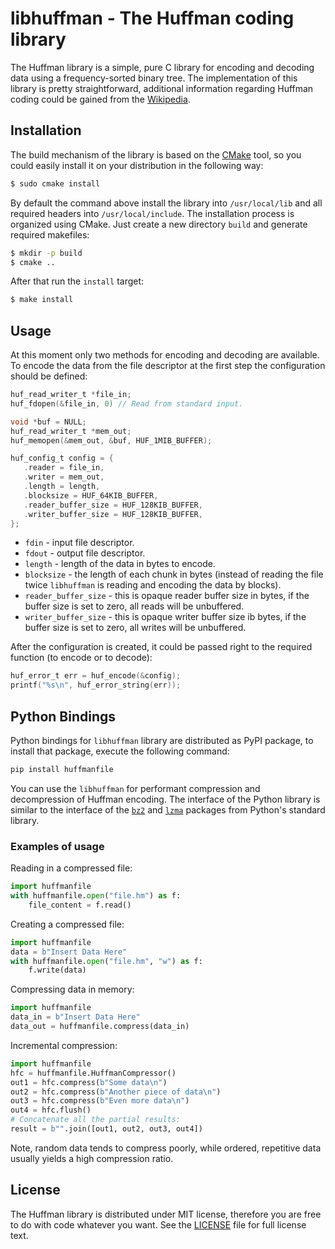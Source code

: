 # libhuffman - The Huffman coding library

The Huffman library is a simple, pure C library for encoding and decoding data using a
frequency-sorted binary tree.
The implementation of this library is pretty straightforward, additional information
regarding Huffman coding could be gained from the [Wikipedia](https://en.wikipedia.org/wiki/Huffman_coding).

## Installation

The build mechanism of the library is based on the [CMake](https://cmake.org) tool, so
you could easily install it on your distribution in the following way:
```bash
$ sudo cmake install
```

By default the command above install the library into `/usr/local/lib` and all
required headers into `/usr/local/include`. The installation process is organized
using CMake. Just create a new directory `build` and generate required makefiles:
```bash
$ mkdir -p build
$ cmake ..
```

After that run the `install` target:
```bash
$ make install
```

## Usage

At this moment only two methods for encoding and decoding are available. To encode the
data from the file descriptor at the first step the configuration should be defined:
```c
huf_read_writer_t *file_in;
huf_fdopen(&file_in, 0) // Read from standard input.

void *buf = NULL;
huf_read_writer_t *mem_out;
huf_memopen(&mem_out, &buf, HUF_1MIB_BUFFER);

huf_config_t config = {
   .reader = file_in,
   .writer = mem_out,
   .length = length,
   .blocksize = HUF_64KIB_BUFFER,
   .reader_buffer_size = HUF_128KIB_BUFFER,
   .writer_buffer_size = HUF_128KIB_BUFFER,
};
```

- `fdin` - input file descriptor.
- `fdout` - output file descriptor.
- `length` - length of the data in bytes to encode.
- `blocksize` - the length of each chunk in bytes (instead of reading the file twice `libhuffman` is reading and encoding the data by blocks).
- `reader_buffer_size` - this is opaque reader buffer size in bytes, if the buffer size is set to zero, all reads will be unbuffered.
- `writer_buffer_size` - this is opaque writer buffer size ib bytes, if the buffer size is set to zero, all writes will be unbuffered.

After the configuration is created, it could be passed right to the required function (to encode or to decode):
```c
huf_error_t err = huf_encode(&config);
printf("%s\n", huf_error_string(err));
```

## Python Bindings

Python bindings for `libhuffman` library are distributed as PyPI package, to install
that package, execute the following command:
```sh
pip install huffmanfile
```

You can use the `libhuffman` for performant compression and decompression of Huffman
encoding. The interface of the Python library is similar to the interface of the
[`bz2`](https://docs.python.org/3/library/bz2.html) and
[`lzma`](https://docs.python.org/3/library/lzma.html) packages from Python's standard
library.

### Examples of usage

Reading in a compressed file:
```py
import huffmanfile
with huffmanfile.open("file.hm") as f:
    file_content = f.read()
```

Creating a compressed file:
```py
import huffmanfile
data = b"Insert Data Here"
with huffmanfile.open("file.hm", "w") as f:
    f.write(data)
```

Compressing data in memory:
```py
import huffmanfile
data_in = b"Insert Data Here"
data_out = huffmanfile.compress(data_in)
```

Incremental compression:
```py
import huffmanfile
hfc = huffmanfile.HuffmanCompressor()
out1 = hfc.compress(b"Some data\n")
out2 = hfc.compress(b"Another piece of data\n")
out3 = hfc.compress(b"Even more data\n")
out4 = hfc.flush()
# Concatenate all the partial results:
result = b"".join([out1, out2, out3, out4])
```

Note, random data tends to compress poorly, while ordered, repetitive data usually
yields a high compression ratio.

## License

The Huffman library is distributed under MIT license, therefore you are free to do with
code whatever you want. See the [LICENSE](LICENSE) file for full license text.
